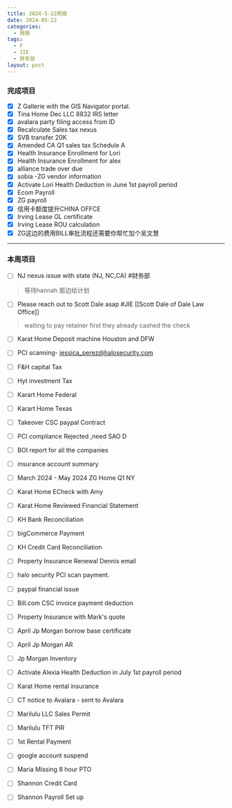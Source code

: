 ```yaml
---
title: 2024-5-22周报
date: 2024-05-22
categories:
  - 周报
tags:
  - F
  - JIE
  - 财务部
layout: post
---
```


### 完成项目  

- [x] Z Gallerie with the GIS Navigator portal.
- [x] Tina Home Dec LLC 8832 IRS letter
- [x] avalara party filing access from ID 
- [x] Recalculate Sales tax nexus
- [x] SVB transfer 20K
- [x] Amended CA Q1 sales tax Schedule A
- [x] Health Insurance Enrollment for Lori
- [x] Health Insurance Enrollment for alex
- [x] alliance trade over due 
- [x] sobia -ZG vendor information 
- [x] Activate Lori Health Deduction in June 1st payroll period
- [x] Ecom Payroll
- [x] ZG payroll
- [x] 信用卡额度提升CHINA OFFCE
- [x] Irving Lease GL certificate
- [x] Irving Lease ROU calculation
- [x] ZG这边的费用BILL审批流程还需要你帮忙加个吴文慧
---
### 本周项目


- [ ] NJ nexus issue with state (NJ, NC,CA)  #财务部 
> 等待hannah 那边给计划  
- [ ] Please reach out to Scott Dale asap #JIE    [[Scott Dale of Dale Law Office]]    
> waiting to pay retainer first
> they already cashed the check
- [ ] Karat Home Deposit machine Houston and DFW
- [ ] PCI scanning- jessica_perez@halosecurity.com
- [ ] F&H capital Tax
- [ ] Hyt investment Tax
- [ ] Karart Home Federal 
- [ ] Karart Home Texas 
- [ ] Takeover CSC paypal Contract
- [ ] PCI compliance Rejected ,need SAO D
- [ ] BOI report for all the companies
- [ ] insurance account summary
- [ ] March 2024 - May 2024 ZG Home Q1 NY
- [ ] Karat Home ECheck with Amy 
- [ ] Karat Home Reviewed Financial Statement
- [ ] KH Bank Reconciliation
- [ ] bigCommerce Payment
- [ ] KH Credit Card Reconciliation
- [ ] Property Insurance Renewal Dennis email
- [ ] halo security PCI scan payment.
- [ ] paypal financial issue
- [ ] Bill.com CSC invoice payment deduction
- [ ] Property Insurance with Mark's quote
- [ ] April Jp Morgan borrow base certificate
- [ ] April Jp Morgan AR
- [ ] Jp Morgan Inventory
- [ ] Activate Alexia Health Deduction in July 1st payroll period
- [ ] Karat Home rental insurance
- [ ] CT notice to Avalara - sent to Avalara
- [ ] Marilulu LLC Sales Permit
- [ ] Marilulu TFT PIR
- [ ] 1st Rental Payment
- [ ] google account suspend
- [ ] Maria Missing 8 hour PTO
- [ ] Shannon Credit Card
- [ ] Shannon Payroll Set up















































































































































































































































